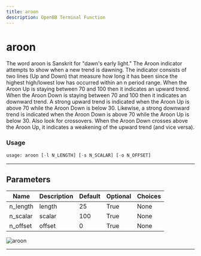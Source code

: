 ```yaml
---
title: aroon
description: OpenBB Terminal Function
---
```


# aroon

The word aroon is Sanskrit for "dawn's early light." The Aroon indicator attempts to show when a new trend is dawning. The indicator consists of two lines (Up and Down) that measure how long it has been since the highest high/lowest low has occurred within an n period range. When the Aroon Up is staying between 70 and 100 then it indicates an upward trend. When the Aroon Down is staying between 70 and 100 then it indicates an downward trend. A strong upward trend is indicated when the Aroon Up is above 70 while the Aroon Down is below 30. Likewise, a strong downward trend is indicated when the Aroon Down is above 70 while the Aroon Up is below 30. Also look for crossovers. When the Aroon Down crosses above the Aroon Up, it indicates a weakening of the upward trend (and vice versa).

### Usage

```python
usage: aroon [-l N_LENGTH] [-s N_SCALAR] [-o N_OFFSET]
```

---

## Parameters

| Name | Description | Default | Optional | Choices |
| ---- | ----------- | ------- | -------- | ------- |
| n_length | length | 25 | True | None |
| n_scalar | scalar | 100 | True | None |
| n_offset | offset | 0 | True | None |
![aroon](https://user-images.githubusercontent.com/46355364/154309825-f8ccc98b-31ac-43fc-a251-66f6f41545a5.png)

---

